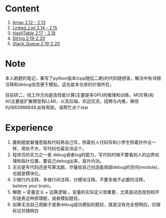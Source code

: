 # Content

1. [Array 2.12 - 2.13](./1-Array.md)
2. [Linked_List 2.14 - 2.15](./2-Linked_List.md)
3. [HashTable 2.17 - 2.18](./3-HashTable.md)
4. [String 2.19-2.20](./4-String.md)
5. [Stack_Queue 2.19-2.20](./5-Stack_Queue.md)
# Note

本人刷题的笔记，重写了python版本(cpp随后二刷)的代码随想录，解法中有详细注释和debug信息便于模拟。这也是本仓库的价值所在。

目前研二，找工作方向是高性能计算(主要是多GPU的推理和训练，MOE等)和AI(主要是扩散模型和LLM)，以及后端，欢迎交流，招聘与内推，微信lhj1663988848,如有帮助，请帮忙点个star

# Experience

1. 要刷题就看懂思路和代码再自己写，照着别人代码写和小学生照着抄作业一样，用处不大，写代码也最忌讳这个。
2. 程序员的实力之一是 debug或者log的能力，写代码时候不要看别人的边界处理和指针位置，要自己debug出来，提升内功。
3. 无论是写代码还是写算法题，尽量给自己创造能局部debug的空间(module)，也就是模块化。
4. 少做行内注释，多做行间注释，分模块注释。不要多做不必要的注释，believe your brain。
5. 解题 = 变量定义 + 运算逻辑 。变量的实际定义很重要，尤其是动态规划和环形链表这种原理题，或者模拟题目。
6. 如果无法自己用脑子或者debug成功模拟的题目，就是没有完全想明白，应做标记并搞明白

